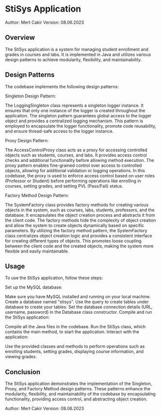 # StiSys Application
Author: Mert Cakir
Version: 08.06.2023

## Overview
The StiSys application is a system for managing student enrollment and grades in courses and labs. It is implemented in Java and utilizes various design patterns to achieve modularity, flexibility, and maintainability.

## Design Patterns
The codebase implements the following design patterns:

Singleton Design Pattern:

The LoggingSingleton class represents a singleton logger instance. It ensures that only one instance of the logger is created throughout the application.
The singleton pattern guarantees global access to the logger object and provides a centralized logging mechanism.
This pattern is employed to encapsulate the logger functionality, promote code reusability, and ensure thread-safe access to the logger instance.

Proxy Design Pattern:

The AccessControlProxy class acts as a proxy for accessing controlled objects such as students, courses, and labs.
It provides access control checks and additional functionality before allowing method execution.
The proxy pattern enables fine-grained control over access to controlled objects, allowing for additional validation or logging operations.
In this codebase, the proxy is used to enforce access control based on user roles (Professor or Student) before performing operations like enrolling in courses, setting grades, and setting PVL (Pass/Fail) status.

Factory Method Design Pattern:

The SystemFactory class provides factory methods for creating various objects in the system, such as courses, labs, students, professors, and the database.
It encapsulates the object creation process and abstracts it from the client code.
The factory methods hide the complexity of object creation and allow the system to create objects dynamically based on specific parameters.
By utilizing the factory method pattern, the SystemFactory class centralizes object creation logic and provides a consistent interface for creating different types of objects.
This promotes loose coupling between the client code and the created objects, making the system more flexible and easily maintainable.
## Usage
To use the StiSys application, follow these steps:

Set up the MySQL database:

Make sure you have MySQL installed and running on your local machine.
Create a database named "stisys".
Use the query to create tables under database to create your tables.
Set the database connection details (URL, username, password) in the Database class constructor.
Compile and run the StiSys application:

Compile all the Java files in the codebase.
Run the StiSys class, which contains the main method, to start the application.
Interact with the application:

Use the provided classes and methods to perform operations such as enrolling students, setting grades, displaying course information, and viewing grades.
## Conclusion
The StiSys application demonstrates the implementation of the Singleton, Proxy, and Factory Method design patterns. These patterns enhance the modularity, flexibility, and maintainability of the codebase by encapsulating functionality, providing access control, and abstracting object creation.

Author: Mert Cakir
Version: 08.06.2023
